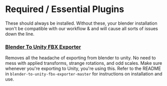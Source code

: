 
# Required / Essential Plugins

These should always be installed. Without these, your blender installation won't be compatible with our workflow & and will cause all sorts of issues down the line.

### [Blender To Unity FBX Exporter](https://github.com/EdyJ/blender-to-unity-fbx-exporter)

Removes all the headache of exporting from blender to unity. No need to mess with applied transforms, strange rotations, and odd scales. Make sure whenever you're exporting to Unity, you're using this. Refer to the README in `blender-to-unity-fbx-exporter-master` for instructions on installation and use.